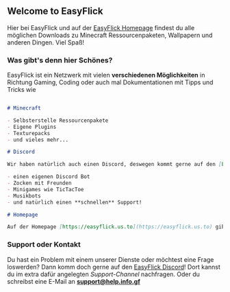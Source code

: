 ## Welcome to EasyFlick

Hier bei EasyFlick und auf der [EasyFlick Homepage](https://easyflick.us.to) findest du alle möglichen Downloads zu Minecraft Ressourcenpaketen, Wallpapern und anderen Dingen. Viel Spaß!

### Was gibt's denn hier Schönes?

EasyFlick ist ein Netzwerk mit vielen **verschiedenen Möglichkeiten** in Richtung Gaming, Coding oder auch mal Dokumentationen mit Tipps und Tricks wie

```markdown

# Minecraft

- Selbsterstelle Ressourcenpakete
- Eigene Plugins
- Texturepacks
- und vieles mehr...

# Discord

Wir haben natürlich auch einen Discord, deswegen kommt gerne auf den [EasyFlick Discord](https://discord.gg/dkpKAdvarP). Dort gibt es viele nette Menschen und eure Fragen werden hier am schnellsten beantwortet! Außerdem

- einen eigenen Discord Bot
- Zocken mit Freunden
- Minigames wie TicTacToe
- Musikbots
- und natürlich einen **schnellen** Support!

# Homepage

Auf der Homepage [https://easyflick.us.to](https://easyflick.us.to) gibt es die ganzen Downloads zu den besagten Projekten. 

```

### Support oder Kontakt

Du hast ein Problem mit einem unserer Dienste oder möchtest eine Frage loswerden? Dann komm doch gerne auf den [EasyFlick Discord](https://discord.gg/dkpKAdvarP)! Dort kannst du im extra dafür angelegten _Support-Channel_ nachfragen. Oder du schreibst eine E-Mail an **support@help.info.gf**
